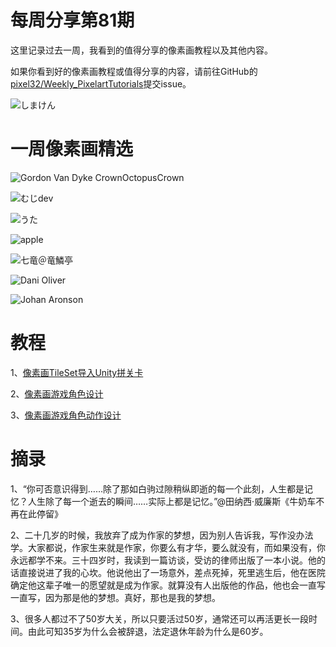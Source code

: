 # 每周分享第81期

这里记录过去一周，我看到的值得分享的像素画教程以及其他内容。

如果你看到好的像素画教程或值得分享的内容，请前往GitHub的[pixel32/Weekly_PixelartTutorials](https://github.com/pixel32/Weekly_PixelartTutorials "pixel32/Weekly_PixelartTutorials")提交issue。

![しまけん](https://pbs.twimg.com/media/EYDT7-QUcAUzDvf?format=jpg&name=small)

# 一周像素画精选

![Gordon Van Dyke CrownOctopusCrown
](https://pbs.twimg.com/media/EYDivu5X0AIM9hT?format=png&name=small)

![むじdev
](https://pbs.twimg.com/media/EX9g10oU0AAv2Ie?format=png&name=small)

![うた
](https://pbs.twimg.com/media/EX_JZvIUwAMzmdH?format=png&name=small)

![apple
](https://pbs.twimg.com/media/EXk8lIiUMAEbsXJ?format=png&name=small)

![七竜＠竜鱗亭
](https://pbs.twimg.com/media/EYDN4a7VcAEHZTi?format=png&name=900x900)

![Dani Oliver
](https://pbs.twimg.com/media/EXwBZWTWkAMvP0E?format=png&name=small)

![Johan Aronson
](https://pbs.twimg.com/media/EX_AHoLWAAA1jck?format=jpg&name=small)

# 教程

1、[像素画TileSet导入Unity拼关卡](https://mp.weixin.qq.com/s/1xKQ3caokPtWQbOH-1EljA)

2、[像素画游戏角色设计](https://mp.weixin.qq.com/s/LqOPluLmc9VhJG4r31UGHg)

3、[像素画游戏角色动作设计](https://mp.weixin.qq.com/s/qvADB3_m9YIkMz6ZNd2NEQ)

# 摘录

1、“你可否意识得到……除了那如白驹过隙稍纵即逝的每一个此刻，人生都是记忆？人生除了每一个逝去的瞬间……实际上都是记忆。”@田纳西·威廉斯《牛奶车不再在此停留》

2、二十几岁的时候，我放弃了成为作家的梦想，因为别人告诉我，写作没办法学。大家都说，作家生来就是作家，你要么有才华，要么就没有，而如果没有，你永远都学不来。三十四岁时，我读到一篇访谈，受访的律师出版了一本小说。他的话直接说进了我的心坎。他说他出了一场意外，差点死掉，死里逃生后，他在医院确定他这辈子唯一的愿望就是成为作家。就算没有人出版他的作品，他也会一直写一直写，因为那是他的梦想。真好，那也是我的梦想。

3、很多人都过不了50岁大关，所以只要活过50岁，通常还可以再活更长一段时间。由此可知35岁为什么会被辞退，法定退休年龄为什么是60岁。